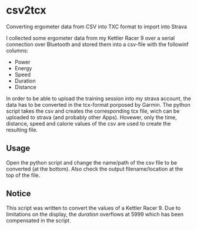 # csv2tcx
Converting ergometer data from CSV into TXC format to import into Strava

I collected some ergometer data from my Kettler Racer 9 over a serial connection over Bluetooth and stored them into a csv-file with the followinf columns:
* Power
* Energy
* Speed
* Duration
* Distance

In order to be able to upload the training session into my strava account, the data has to be converted in the tcx-format porposed by Garmin. The python script takes the csv and creates the corresponding tcx file, wich can be uploaded to strava (and probably other Apps). Hovewer, only the time, distance, speed and calorie values of the csv are used to create the resulting file.

## Usage
Open the python script and change the name/path of the csv file to be converted (at the bottom). Also check the output filename/location at the top of the file.

## Notice
This script was written to convert the values of a Kettler Racer 9. Due to limitations on the display, the *duration*  overflows at 5999 which has been compensated in the script. 

